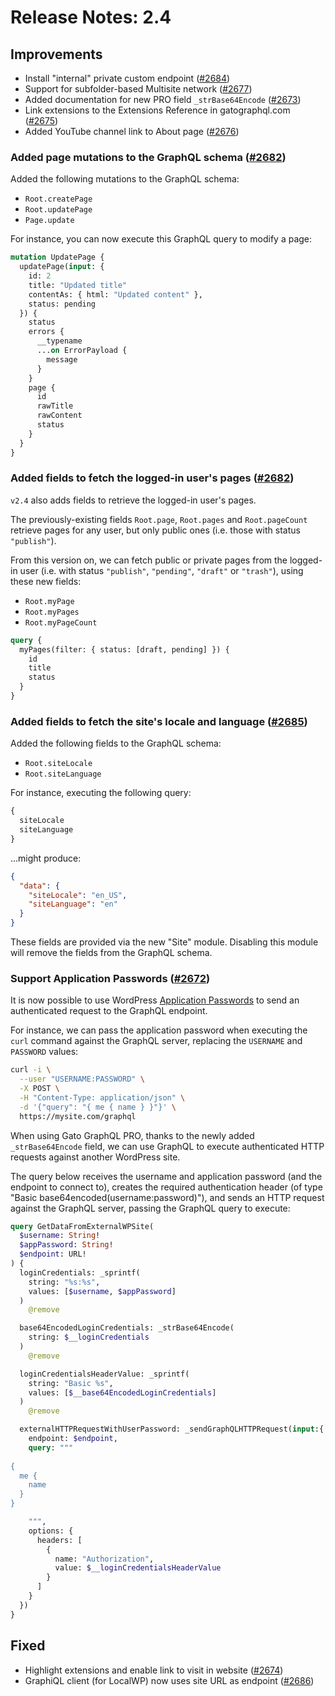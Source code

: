 # Release Notes: 2.4

## Improvements

- Install "internal" private custom endpoint ([#2684](https://github.com/GatoGraphQL/GatoGraphQL/pull/2684))
- Support for subfolder-based Multisite network ([#2677](https://github.com/GatoGraphQL/GatoGraphQL/pull/2677))
- Added documentation for new PRO field `_strBase64Encode` ([#2673](https://github.com/GatoGraphQL/GatoGraphQL/pull/2673))
- Link extensions to the Extensions Reference in gatographql.com ([#2675](https://github.com/GatoGraphQL/GatoGraphQL/pull/2675))
- Added YouTube channel link to About page ([#2676](https://github.com/GatoGraphQL/GatoGraphQL/pull/2676))

### Added page mutations to the GraphQL schema ([#2682](https://github.com/GatoGraphQL/GatoGraphQL/pull/2682))

Added the following mutations to the GraphQL schema:

- `Root.createPage`
- `Root.updatePage`
- `Page.update`

For instance, you can now execute this GraphQL query to modify a page:

```graphql
mutation UpdatePage {
  updatePage(input: {
    id: 2
    title: "Updated title"
    contentAs: { html: "Updated content" },
    status: pending
  }) {
    status
    errors {
      __typename
      ...on ErrorPayload {
        message
      }
    }
    page {
      id
      rawTitle
      rawContent
      status
    }
  }
}
```

### Added fields to fetch the logged-in user's pages ([#2682](https://github.com/GatoGraphQL/GatoGraphQL/pull/2682))

`v2.4` also adds fields to retrieve the logged-in user's pages.

The previously-existing fields `Root.page`, `Root.pages` and `Root.pageCount` retrieve pages for any user, but only public ones (i.e. those with status `"publish"`).

From this version on, we can fetch public or private pages from the logged-in user (i.e. with status `"publish"`, `"pending"`, `"draft"` or `"trash"`), using these new fields:

- `Root.myPage`
- `Root.myPages`
- `Root.myPageCount`

```graphql
query {
  myPages(filter: { status: [draft, pending] }) {
    id
    title
    status
  }
}
```

### Added fields to fetch the site's locale and language ([#2685](https://github.com/GatoGraphQL/GatoGraphQL/pull/2685))

Added the following fields to the GraphQL schema:

- `Root.siteLocale`
- `Root.siteLanguage`

For instance, executing the following query:

```graphql
{
  siteLocale
  siteLanguage
}
```

...might produce:

```json
{
  "data": {
    "siteLocale": "en_US",
    "siteLanguage": "en"
  }
}
```

These fields are provided via the new "Site" module. Disabling this module will remove the fields from the GraphQL schema.

### Support Application Passwords ([#2672](https://github.com/GatoGraphQL/GatoGraphQL/pull/2672))

It is now possible to use WordPress [Application Passwords](https://make.wordpress.org/core/2020/11/05/application-passwords-integration-guide/) to send an authenticated request to the GraphQL endpoint.

For instance, we can pass the application password when executing the `curl` command against the GraphQL server, replacing the `USERNAME` and `PASSWORD` values:

```bash
curl -i \
  --user "USERNAME:PASSWORD" \
  -X POST \
  -H "Content-Type: application/json" \
  -d '{"query": "{ me { name } }"}' \
  https://mysite.com/graphql
```

When using Gato GraphQL PRO, thanks to the newly added `_strBase64Encode` field, we can use GraphQL to execute authenticated HTTP requests against another WordPress site.

The query below receives the username and application password (and the endpoint to connect to), creates the required authentication header (of type "Basic base64encoded(username:password)"), and sends an HTTP request against the GraphQL server, passing the GraphQL query to execute:

```graphql
query GetDataFromExternalWPSite(
  $username: String!
  $appPassword: String!
  $endpoint: URL!
) {
  loginCredentials: _sprintf(
    string: "%s:%s",
    values: [$username, $appPassword]
  )
    @remove

  base64EncodedLoginCredentials: _strBase64Encode(
    string: $__loginCredentials
  )
    @remove

  loginCredentialsHeaderValue: _sprintf(
    string: "Basic %s",
    values: [$__base64EncodedLoginCredentials]
  )
    @remove

  externalHTTPRequestWithUserPassword: _sendGraphQLHTTPRequest(input:{
    endpoint: $endpoint,
    query: """
  
{
  me {
    name
  }
}

    """,
    options: {
      headers: [
        {
          name: "Authorization",
          value: $__loginCredentialsHeaderValue
        }
      ]
    }
  })
}
```

## Fixed

- Highlight extensions and enable link to visit in website ([#2674](https://github.com/GatoGraphQL/GatoGraphQL/pull/2674))
- GraphiQL client (for LocalWP) now uses site URL as endpoint ([#2686](https://github.com/GatoGraphQL/GatoGraphQL/pull/2686))
